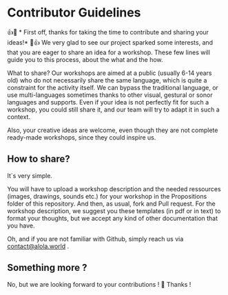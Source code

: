 # Contributor Guidelines

👍🎉 * First off, thanks for taking the time to contribute and sharing your ideas!* 🎉👍
We very glad to see our project sparked some interests, and that you are eager to share an idea for a workshop.
These few lines will guide you to this process, about the what and the how.

What to share?
Our workshops are aimed at a public (usually 6-14 years old) who do not necessarily share the same language, which is quite a constraint for the activity itself. We can bypass the traditional language, or use multi-languages sometimes thanks to other visual, gestural or sonor languages and supports. Even if your idea is not perfectly fit for such a workshop, you could still share it, and our team will try to adapt it in such a context.

Also, your creative ideas are welcome, even though they are not complete ready-made workshops, since they could inspire us.



## How to share?
It´s very simple.

You will have to upload a workshop description and the needed ressources (images, drawings, sounds etc.) for your workshop in the Propositions folder of this repository. And then, as usual, fork and Pull request.
For the workshop description, we suggest you these templates (in pdf or in text) to format your thoughts, but we accept any kind of other documentation that you have.

Oh, and if you are not familiar with Github, simply reach us via contact@alola.world .


## Something more ?
No, but we are looking forward to your contributions ! 🙂
Thanks !
